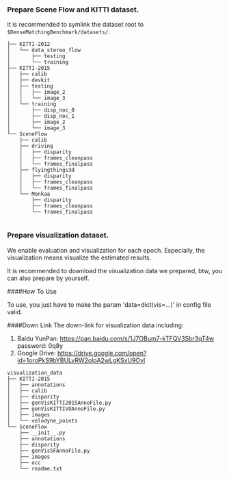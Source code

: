 ### Prepare Scene Flow and KITTI dataset.

It is recommended to symlink the dataset root to `$DenseMatchingBenchmark/datasets/`.

```
├── KITTI-2012
│   └── data_stereo_flow
│       ├── testing
│       └── training
├── KITTI-2015
│   ├── calib
│   ├── devkit
│   ├── testing
│   │   ├── image_2
│   │   └── image_3
│   └── training
│       ├── disp_noc_0
│       ├── disp_noc_1
│       ├── image_2
│       └── image_3
└── SceneFlow
    ├── calib
    ├── driving
    │   ├── disparity
    │   ├── frames_cleanpass
    │   └── frames_finalpass
    ├── flyingthings3d
    │   ├── disparity
    │   ├── frames_cleanpass
    │   └── frames_finalpass
    └── Monkaa
        ├── disparity
        ├── frames_cleanpass
        └── frames_finalpass


```

### Prepare visualization dataset.

We enable evaluation and visualization for each epoch. Especially, the visualization means visualize the estimated results.

It is recommended to download the visualization data we prepared, btw, you can also prepare by yourself.

####How To Use

To use, you just have to make the param 'data=dict(vis=...)' in config file valid.

####Down Link
The down-link for visualization data including:
1. Baidu YunPan: https://pan.baidu.com/s/1J7OBum7-kTFQV3Sbr3qT4w password: 0q8y
2. Google Drive: https://drive.google.com/open?id=1oroPkS9bYBULvRW2olpA2wLgKSxU9Ovl


```
visualization_data
├── KITTI-2015
│   ├── annotations
│   ├── calib
│   ├── disparity
│   ├── genVisKITTI2015AnnoFile.py
│   ├── genVisKITTIVOAnnoFile.py
│   ├── images
│   └── velodyne_points
└── SceneFlow
    ├── __init__.py
    ├── annotations
    ├── disparity
    ├── genVisSFAnnoFile.py
    ├── images
    ├── occ
    └── readme.txt
```
